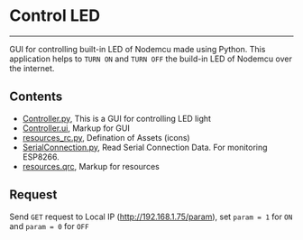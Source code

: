 # Control LED

---------------

GUI for controlling built-in LED of Nodemcu made using Python. This application helps to `TURN ON` and `TURN OFF` the build-in LED of Nodemcu over the internet.

## Contents

-   [Controller.py](./Controller.py), This is a GUI for controlling LED light
-   [Controller.ui](./Controller.ui), Markup for GUI
-   [resources_rc.py](./resources_rc.py), Defination of Assets (icons)
-   [SerialConnection.py](./packages/SerialConnection.py), Read Serial Connection Data. For monitoring ESP8266.
-   [resources.qrc](./assets/resources.qrc), Markup for resources

## Request

Send `GET` request to Local IP (http://192.168.1.75/param), set `param = 1` for `ON` and `param = 0` for `OFF`
